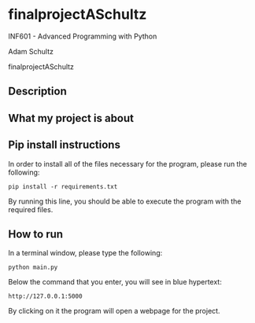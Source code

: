 # finalprojectASchultz

INF601 - Advanced Programming with Python

Adam Schultz

finalprojectASchultz

## Description


## What my project is about


## Pip install instructions
In order to install all of the files necessary for the program,
please run the following:
```
pip install -r requirements.txt
```
By running this line, you should  be able to execute the program with the required files.

## How to run
In a terminal window, please type the following:
```
python main.py
```
Below the command that you enter, you will see in blue hypertext:
```
http://127.0.0.1:5000
```
By clicking on it the program will open a webpage for the project.